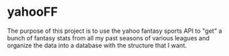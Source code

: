 # yahooFF

The purpose of this project is to use the yahoo fantasy sports API to "get" a bunch of fantasy stats from all my past seasons of various leagues and organize the data into a database with the structure that I want.

